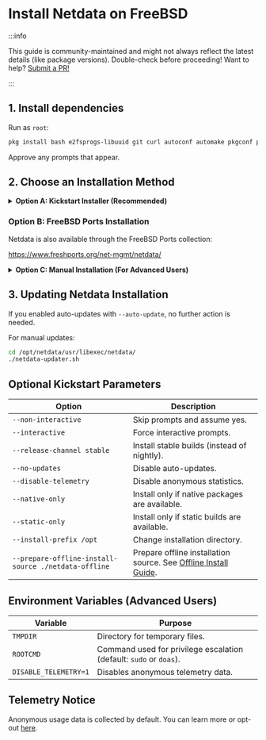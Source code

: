 # Install Netdata on FreeBSD

:::info

This guide is community-maintained and might not always reflect the latest details (like package versions). Double-check before proceeding! Want to help? [Submit a PR!](https://github.com/netdata/netdata/edit/master/packaging/installer/methods/freebsd.md)

:::

## 1. Install dependencies

Run as `root`:

```bash
pkg install bash e2fsprogs-libuuid git curl autoconf automake pkgconf pidof liblz4 libuv json-c cmake gmake
```

Approve any prompts that appear.

## 2. Choose an Installation Method

<details>
<summary><strong>Option A: Kickstart Installer (Recommended)</strong></summary>

The simplest approach is to use our one-line [kickstart installer](/packaging/installer/methods/kickstart.md).

- Prepare the installation command:
    - For Netdata Cloud users: Navigate to your Space, click **Add Nodes** → Copy the command from the "Linux" tab.
    - For standalone installation, use the example below.

- Run the installation command:
   ```bash
   wget -O /tmp/netdata-kickstart.sh https://get.netdata.cloud/kickstart.sh && sh /tmp/netdata-kickstart.sh --claim-token <YOUR_TOKEN> --claim-url https://app.netdata.cloud
   ```

:::note

Replace `<YOUR_TOKEN>` with your actual claim token.

:::

- After installation, access your Netdata dashboard at:

   ```
   http://NODE:19999
   ```

  (`NODE` = your FreeBSD machine's hostname or IP)

</details>

### Option B: FreeBSD Ports Installation

Netdata is also available through the FreeBSD Ports collection:

https://www.freshports.org/net-mgmt/netdata/

<details>
<summary><strong>Option C: Manual Installation (For Advanced Users)</strong></summary>

- Download the latest Netdata release:

   ```bash
   fetch https://github.com/netdata/netdata/releases/latest/download/netdata-latest.tar.gz
   ```

  Or download a specific version:

   ```bash
   fetch https://github.com/netdata/netdata/releases/download/v2.3.2/netdata-v2.3.2.tar.gz
   ```

- Extract the downloaded archive:

   ```bash
   tar -xzf netdata*.tar.gz && rm netdata*.tar.gz
   ```

- Install Netdata to `/opt/netdata`:

   ```bash
   cd netdata-v*
   ./netdata-installer.sh --install-prefix /opt
   ```

- Configure Netdata to start automatically at boot:

   ```bash
   sysrc netdata_enable="YES"
   ```

- Start the Netdata service:

   ```bash
   service netdata start
   ```

</details>

## 3. Updating Netdata Installation

If you enabled auto-updates with `--auto-update`, no further action is needed.

For manual updates:

```bash
cd /opt/netdata/usr/libexec/netdata/
./netdata-updater.sh
```

## Optional Kickstart Parameters

| Option                                               | Description                                                                                                |
|------------------------------------------------------|------------------------------------------------------------------------------------------------------------|
| `--non-interactive`                                  | Skip prompts and assume yes.                                                                               |
| `--interactive`                                      | Force interactive prompts.                                                                                 |
| `--release-channel stable`                           | Install stable builds (instead of nightly).                                                                |
| `--no-updates`                                       | Disable auto-updates.                                                                                      |
| `--disable-telemetry`                                | Disable anonymous statistics.                                                                              |
| `--native-only`                                      | Install only if native packages are available.                                                             |
| `--static-only`                                      | Install only if static builds are available.                                                               |
| `--install-prefix /opt`                              | Change installation directory.                                                                             |
| `--prepare-offline-install-source ./netdata-offline` | Prepare offline installation source. See [Offline Install Guide](/packaging/installer/methods/offline.md). |

## Environment Variables (Advanced Users)

| Variable              | Purpose                                                            |
|-----------------------|--------------------------------------------------------------------|
| `TMPDIR`              | Directory for temporary files.                                     |
| `ROOTCMD`             | Command used for privilege escalation (default: `sudo` or `doas`). |
| `DISABLE_TELEMETRY=1` | Disables anonymous telemetry data.                                 |

## Telemetry Notice

Anonymous usage data is collected by default. You can learn more or opt-out [here](/docs/netdata-agent/configuration/anonymous-telemetry-events.md).
